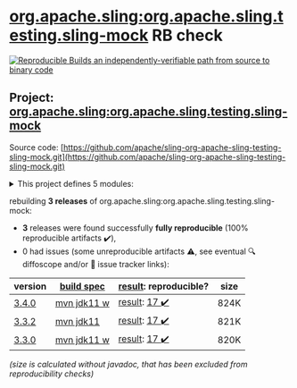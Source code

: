 [org.apache.sling:org.apache.sling.testing.sling-mock](https://search.maven.org/artifact/org.apache.sling/org.apache.sling.testing.sling-mock/) RB check
=======

[![Reproducible Builds](https://reproducible-builds.org/images/logos/rb.svg) an independently-verifiable path from source to binary code](https://reproducible-builds.org/)

## Project: [org.apache.sling:org.apache.sling.testing.sling-mock](https://search.maven.org/artifact/org.apache.sling/org.apache.sling.testing.sling-mock/)

Source code: [https://github.com/apache/sling-org-apache-sling-testing-sling-mock.git](https://github.com/apache/sling-org-apache-sling-testing-sling-mock.git)

<details><summary>This project defines 5 modules:</summary>

* [org.apache.sling:org.apache.sling.testing.sling-mock](https://search.maven.org/artifact/org.apache.sling/org.apache.sling.testing.sling-mock/)
* [org.apache.sling:org.apache.sling.testing.sling-mock.core](https://search.maven.org/artifact/org.apache.sling/org.apache.sling.testing.sling-mock.core/)
* [org.apache.sling:org.apache.sling.testing.sling-mock.junit4](https://search.maven.org/artifact/org.apache.sling/org.apache.sling.testing.sling-mock.junit4/)
* [org.apache.sling:org.apache.sling.testing.sling-mock.junit5](https://search.maven.org/artifact/org.apache.sling/org.apache.sling.testing.sling-mock.junit5/)
* [org.apache.sling:org.apache.sling.testing.sling-mock.parent](https://search.maven.org/artifact/org.apache.sling/org.apache.sling.testing.sling-mock.parent/)
</details>

rebuilding **3 releases** of org.apache.sling:org.apache.sling.testing.sling-mock:
- **3** releases were found successfully **fully reproducible** (100% reproducible artifacts :heavy_check_mark:),
- 0 had issues (some unreproducible artifacts :warning:, see eventual :mag: diffoscope and/or :memo: issue tracker links):

| version | [build spec](/BUILDSPEC.md) | [result](https://reproducible-builds.org/docs/jvm/): reproducible? | size |
| -- | --------- | ------ | -- |
| [3.4.0](https://search.maven.org/artifact/org.apache.sling/org.apache.sling.testing.sling-mock/3.4.0/pom) | [mvn jdk11 w](org.apache.sling.testing.sling-mock-3.4.0.buildspec) | [result](org.apache.sling.testing.sling-mock-3.4.0.buildinfo): [17 :heavy_check_mark: ](org.apache.sling.testing.sling-mock-3.4.0.buildcompare) | 824K |
| [3.3.2](https://search.maven.org/artifact/org.apache.sling/org.apache.sling.testing.sling-mock/3.3.2/pom) | [mvn jdk11](org.apache.sling.testing.sling-mock-3.3.2.buildspec) | [result](org.apache.sling.testing.sling-mock-3.3.2.buildinfo): [17 :heavy_check_mark: ](org.apache.sling.testing.sling-mock-3.3.2.buildcompare) | 821K |
| [3.3.0](https://search.maven.org/artifact/org.apache.sling/org.apache.sling.testing.sling-mock/3.3.0/pom) | [mvn jdk11 w](org.apache.sling.testing.sling-mock-3.3.0.buildspec) | [result](org.apache.sling.testing.sling-mock-3.3.0.buildinfo): [17 :heavy_check_mark: ](org.apache.sling.testing.sling-mock-3.3.0.buildcompare) | 820K |

<i>(size is calculated without javadoc, that has been excluded from reproducibility checks)</i>
